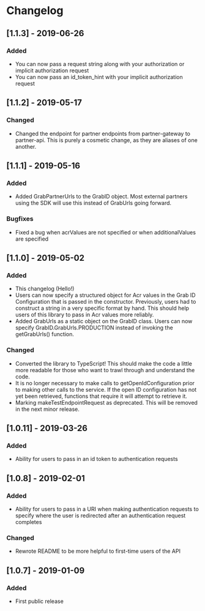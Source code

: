 # Changelog

## [1.1.3] - 2019-06-26
### Added
- You can now pass a request string along with your authorization or implicit authorization request
- You can now pass an id_token_hint with your implicit authorization request

## [1.1.2] - 2019-05-17
### Changed
- Changed the endpoint for partner endpoints from partner-gateway to partner-api. This is purely a cosmetic change, as they are aliases of one another.

## [1.1.1] - 2019-05-16
### Added
- Added GrabPartnerUrls to the GrabID object. Most external partners using the SDK will use this instead of GrabUrls going forward.

### Bugfixes
- Fixed a bug when acrValues are not specified or when additionalValues are specified

## [1.1.0] - 2019-05-02
### Added
- This changelog (Hello!)
- Users can now specify a structured object for Acr values in the Grab ID Configuration that is passed in the constructor. Previously, users had to construct a string in a very specific format by hand. This should help users of this library to pass in Acr values more reliably.
- Added GrabUrls as a static object on the GrabID class. Users can now specify GrabID.GrabUrls.PRODUCTION instead of invoking the getGrabUrls() function.

### Changed
- Converted the library to TypeScript! This should make the code a little more readable for those who want to trawl through and understand the code.
- It is no longer necessary to make calls to getOpenIdConfiguration prior to making other calls to the service. If the open ID configuration has not yet been retrieved, functions that require it will attempt to retrieve it.
- Marking makeTestEndpointRequest as deprecated. This will be removed in the next minor release.

## [1.0.11] - 2019-03-26
### Added
- Ability for users to pass in an id token to authentication requests

## [1.0.8] - 2019-02-01
### Added
- Ability for users to pass in a URI when making authentication requests to specify where the user is redirected after an authentication request completes

### Changed
- Rewrote README to be more helpful to first-time users of the API

## [1.0.7] - 2019-01-09
### Added
- First public release